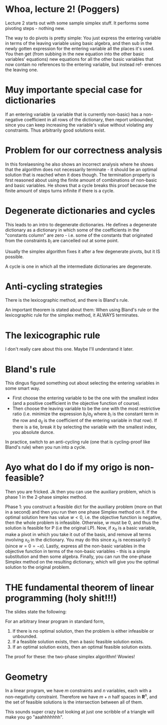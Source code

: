 # Whoa, lecture 2! (Poggers)

Lecture 2 starts out with some sample simplex stuff. It performs some pivoting steps - nothing new.

The way to do pivots is pretty simple: You just express the entering variable in terms of the
leaving variable using basic algebra, and then sub in the newly gotten expression for the entering
variable all the places it's used. You then get (from subbing in the new equation into the other
basic variables' equations) new equations for all the other basic variables that now contain no
references to the entering variable, but instead ref- erences the leaving one.

# Muy importante special case for dictionaries

If an entering variable (a variable that is currently non-basic) has a non-negative coefficient in
all rows of the dictionary, then report unbounded, since you can keep increasing the variable's
value without violating any constraints. Thus arbitrarily good solutions exist.

# Problem for our correctness analysis

In this forelaesning he also shows an incorrect analysis where he shows that the algorithm does not
necessarily terminate - it should be an optimal solution that is reached when it does though. The
termination property is first reasoned about using the finite amount of combinations of non-basic
and basic variables. He shows that a cycle breaks this proof because the finite amount of steps
turns infinite if there is a cycle.

# Degenerate dictionaries and cycles

This leads to an intro to degenerate dictionaries. He defines a degenerate dictionary as a
dictionary in which some of the coefficients in the "constants column" are zero - i.e. some of the
constants that originated from the constraints $b_i$ are cancelled out at some point.

Usually the simplex algorithm fixes it after a few degenerate pivots, but it IS possible.

A cycle is one in which all the intermediate dictionaries are degenerate.

# Anti-cycling strategies

There is the lexicographic method, and there is Bland's rule.

An important theorem is stated about them: When using Bland's rule or the lexicographic rule for the
simplex method, it ALWAYS terminates.

# The lexicographic rule

I don't really care about this one. Maybe I'll understand it later.

# Bland's rule

This dingus figured something out about selecting the entering variables in some smart way.

- First choose the entering variable to be the one with the smallest index (and a positive
  coefficient in the objective function of course).
- Then choose the leaving variable to be the one with the most restrictive ratio (i.e. minimize the
  expression $b_i / a_{ij}$ where $b_i$ is the constant term in the row and $a_{ij}$ is the
  coefficient of the entering variable in that row). If there is a tie, break it by selecting the
  variable with the smallest index, you absolute dunce. 

In practice, switch to an anti-cycling rule (one that is cycling-proof like Bland's rule) when you
run into a cycle.

# Ayo what do I do if my origo is non-feasible?

Then you are fricked. Jk then you can use the auxiliary problem, which is phase 1 in the 2-phase
simplex method.

Phase 1: you construct a feasible dict for the auxiliary problem (more on that in a second) and then
you run then one phase Simplex method on it. If the optimal solution here has value $w<0$, i.e. the
objective function is negative, then the whole problem is infeasible. Otherwise, $w$ must be $0$,
and thus the solution is feasible for P (i.e the original LP). Now, if $x_0$ is a basic variable,
make a pivot in which you take it out of the basis, and remove all terms involving $x_0$ in the
dictionary. You may do this since $x_0$ is necessarily 0 (since $w=0=-x$). Lastly, express all the
non-basic variables in the objective function in terms of the non-basic variables - this is a simple
substitution and then some algebra. Finally, you can run the one-phase Simplex method on the
resulting dictionary, which will give you the optimal solution to the original problem.

# THE fundamental theorem of linear programming (holy shit!!!)

The slides state the following:

For an arbitrary linear program in standard form,
1. If there is no optimal solution, then the problem is either infeasible or unbounded.
2. If a feasible solution exists, then a basic feasible solution exists.
3. If an optimal solution exists, then an optimal feasible solution exists.

The proof for these: the two-phase simplex algorithm! Wowies!

# Geometry

In a linear program, we have $m$ constraints and $n$ variables, each with a
non-negativity constraint. Therefore we have $m+n$ half spaces in
$\mathbf{R}^n$, and the set of feasible solutions is the intersection between
all of them.

This sounds super crazy but looking at just one scribble of a triangle will make
you go "aaahhhhhhh".
